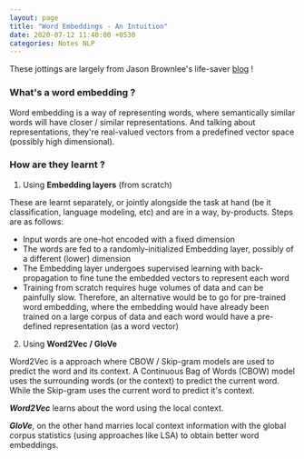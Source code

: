```yaml
---
layout: page
title: "Word Embeddings - An Intuition"
date: 2020-07-12 11:40:00 +0530
categories: Notes NLP
---
```


These jottings are largely from Jason Brownlee's life-saver [blog](https://machinelearningmastery.com/what-are-word-embeddings/) !

### What's a word embedding ?

Word embedding is a way of representing words, where semantically similar words will have closer / similar representations. And talking about representations, they're real-valued vectors from a predefined vector space (possibly high dimensional).

### How are they learnt ?

1. Using **Embedding layers** (from scratch)

These are learnt separately, or jointly alongside the task at hand (be it classification, language modeling, etc) and are in a way, by-products. Steps are as follows:

- Input words are one-hot encoded with a fixed dimension
- The words are fed to a randomly-initialized Embedding layer, possibly of a different (lower) dimension
- The Embedding layer undergoes supervised learning with back-propagation to fine tune the embedded vectors to represent each word
- Training from scratch requires huge volumes of data and can be painfully slow. Therefore, an alternative would be to go for pre-trained word embedding, where the embedding would have already been trained on a large corpus of data and each word would have a pre-defined representation (as a word vector)

2. Using **Word2Vec / GloVe**

Word2Vec is a approach where CBOW / Skip-gram models are used to predict the word and its context. A Continuous Bag of Words (CBOW) model uses the surrounding words (or the context) to predict the current word. While the Skip-gram uses the current word to predict it's context.

***Word2Vec*** learns about the word using the local context. 

***GloVe***, on the other hand marries local context information with the global corpus statistics (using approaches like LSA) to obtain better word embeddings.
